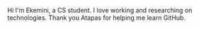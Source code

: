 Hi
I'm Ekemini, a CS student. 
I love working and researching on
technologies. 
Thank you Atapas for helping me 
learn GitHub.
